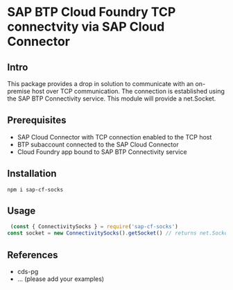 # SAP BTP Cloud Foundry TCP connectvity via SAP Cloud Connector

## Intro

This package provides a drop in solution to communicate with an on-premise host over TCP communication. The connection is established using the SAP BTP Connectivity service. This module will provide a net.Socket.

## Prerequisites

- SAP Cloud Connector with TCP connection enabled to the TCP host
- BTP subaccount connected to the SAP Cloud Connector
- Cloud Foundry app bound to SAP BTP Connectivity service

## Installation

`npm i sap-cf-socks`

## Usage

```javascript
 (const { ConnectivitySocks } = require('sap-cf-socks')
const socket = new ConnectivitySocks().getSocket() // returns net.Socket
```

## References

- cds-pg
- ... (please add your examples)
